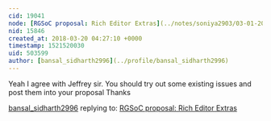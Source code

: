 ```yaml
---
cid: 19041
node: [RGSoC proposal: Rich Editor Extras](../notes/soniya2903/03-01-2018/rgsoc-proposal-rich-editor-extras)
nid: 15846
created_at: 2018-03-20 04:27:10 +0000
timestamp: 1521520030
uid: 503599
author: [bansal_sidharth2996](../profile/bansal_sidharth2996)
---
```


Yeah I agree with Jeffrey sir. You should try out some existing issues and post them into your proposal
Thanks

[bansal_sidharth2996](../profile/bansal_sidharth2996) replying to: [RGSoC proposal: Rich Editor Extras](../notes/soniya2903/03-01-2018/rgsoc-proposal-rich-editor-extras)

